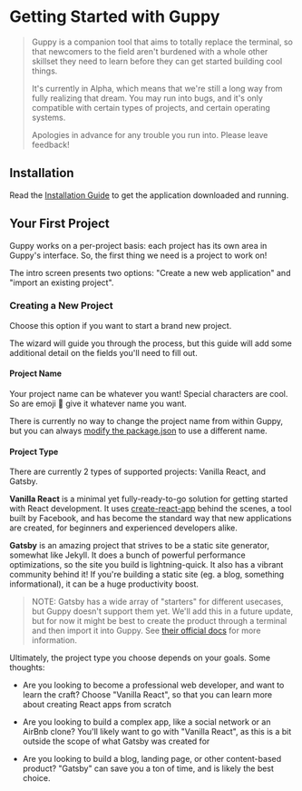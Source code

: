 # Getting Started with Guppy

> Guppy is a companion tool that aims to totally replace the terminal, so that newcomers to the field aren't burdened with a whole other skillset they need to learn before they can get started building cool things.
>
> It's currently in Alpha, which means that we're still a long way from fully realizing that dream. You may run into bugs, and it's only compatible with certain types of projects, and certain operating systems.
>
> Apologies in advance for any trouble you run into. Please leave feedback!

## Installation

Read the [Installation Guide](todo) to get the application downloaded and running.

## Your First Project

Guppy works on a per-project basis: each project has its own area in Guppy's interface. So, the first thing we need is a project to work on!

The intro screen presents two options: "Create a new web application" and "import an existing project".

### Creating a New Project

Choose this option if you want to start a brand new project.

The wizard will guide you through the process, but this guide will add some additional detail on the fields you'll need to fill out.

#### Project Name

Your project name can be whatever you want! Special characters are cool. So are emoji 🎉 give it whatever name you want.

There is currently no way to change the project name from within Guppy, but you can always [modify the package.json](todo) to use a different name.

#### Project Type

There are currently 2 types of supported projects: Vanilla React, and Gatsby.

**Vanilla React** is a minimal yet fully-ready-to-go solution for getting started with React development. It uses [create-react-app]() behind the scenes, a tool built by Facebook, and has become the standard way that new applications are created, for beginners and experienced developers alike.

**Gatsby** is an amazing project that strives to be a static site generator, somewhat like Jekyll. It does a bunch of powerful performance optimizations, so the site you build is lightning-quick. It also has a vibrant community behind it! If you're building a static site (eg. a blog, something informational), it can be a huge productivity boost.

> NOTE: Gatsby has a wide array of "starters" for different usecases, but Guppy doesn't support them yet. We'll add this in a future update, but for now it might be best to create the product through a terminal and then import it into Guppy. See [their official docs](https://www.gatsbyjs.org/tutorial/part-one/#check-your-development-environment) for more information.

Ultimately, the project type you choose depends on your goals. Some thoughts:

- Are you looking to become a professional web developer, and want to learn the craft? Choose "Vanilla React", so that you can learn more about creating React apps from scratch

- Are you looking to build a complex app, like a social network or an AirBnb clone? You'll likely want to go with "Vanilla React", as this is a bit outside the scope of what Gatsby was created for

- Are you looking to build a blog, landing page, or other content-based product? "Gatsby" can save you a ton of time, and is likely the best choice.

####
